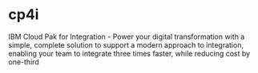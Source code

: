 # cp4i
IBM Cloud Pak for Integration - Power your digital transformation with a simple, complete solution to support a modern approach to integration, enabling your team to integrate three times faster, while reducing cost by one-third
